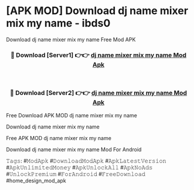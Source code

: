 # [APK MOD] Download  dj name mixer mix my name - ibds0
Download dj name mixer mix my name Free Mod APK

<div align="center">
<h3>🔴 Download [Server1] 👉👉 <a href="https://apk-comot.site?title=dj_name_mixer_mix_my_name">dj name mixer mix my name Mod Apk</a></h3><br>

<h3>🔴 Download [Server2] 👉👉 <a href="https://apk-comot.site?title=dj_name_mixer_mix_my_name">dj name mixer mix my name Mod Apk</a></h3>
</div>


Free Download APK MOD dj name mixer mix my name

Download dj name mixer mix my name 

Free APK MOD dj name mixer mix my name 

Download dj name mixer mix my name Mod For Android

𝚃𝚊𝚐𝚜: #𝙼𝚘𝚍𝙰𝚙𝚔 #𝙳𝚘𝚠𝚗𝚕𝚘𝚊𝚍𝙼𝚘𝚍𝙰𝚙𝚔 #𝙰𝚙𝚔𝙻𝚊𝚝𝚎𝚜𝚝𝚅𝚎𝚛𝚜𝚒𝚘𝚗 #𝙰𝚙𝚔𝚄𝚗𝚕𝚒𝚖𝚒𝚝𝚎𝚍𝙼𝚘𝚗𝚎𝚢 #𝙰𝚙𝚔𝚄𝚗𝚕𝚘𝚌𝚔𝙰𝚕𝚕 #𝙰𝚙𝚔𝙽𝚘𝙰𝚍𝚜 #𝚄𝚗𝚕𝚘𝚌𝚔𝙿𝚛𝚎𝚖𝚒𝚞𝚖 #𝙵𝚘𝚛𝙰𝚗𝚍𝚛𝚘𝚒𝚍 #𝙵𝚛𝚎𝚎𝙳𝚘𝚠𝚗𝚕𝚘𝚊𝚍 #home_design_mod_apk